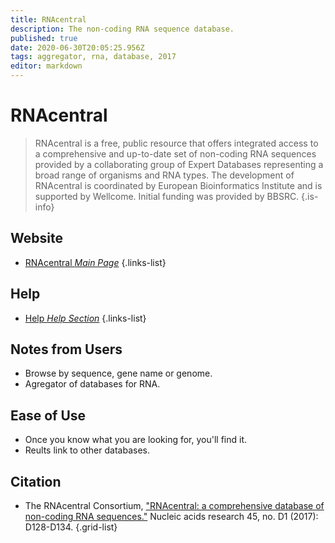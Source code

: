 ```yaml
---
title: RNAcentral
description: The non-coding RNA sequence database.
published: true
date: 2020-06-30T20:05:25.956Z
tags: aggregator, rna, database, 2017
editor: markdown
---
```


# RNAcentral

> RNAcentral is a free, public resource that offers integrated access to a comprehensive and up-to-date set of non-coding RNA sequences provided by a collaborating group of Expert Databases representing a broad range of organisms and RNA types.
&NewLine;
The development of RNAcentral is coordinated by European Bioinformatics Institute and is supported by Wellcome. Initial funding was provided by BBSRC.
{.is-info}

 

## Website 

- [RNAcentral *Main Page*](https://rnacentral.org/)
 {.links-list}
 
## Help
- [Help *Help Section*](https://rnacentral.org/help)
{.links-list}

## Notes from Users
- Browse by sequence, gene name or genome.
- Agregator of databases for RNA.

## Ease of Use
- Once you know what you are looking for, you'll find it.
- Reults link to other databases.

## Citation 

- The RNAcentral Consortium, ["RNAcentral: a comprehensive database of non-coding RNA sequences."](https://academic.oup.com/nar/article/45/D1/D128/2333921) Nucleic acids research 45, no. D1 (2017): D128-D134.
{.grid-list}